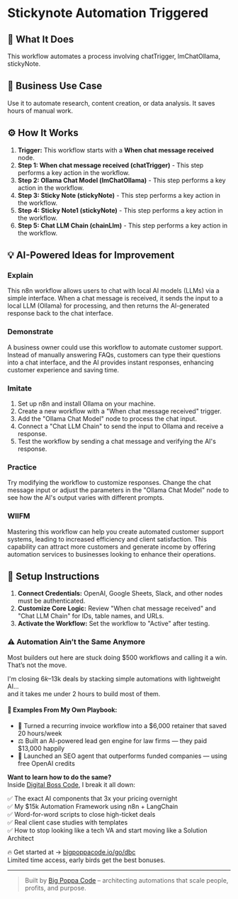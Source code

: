 # Stickynote Automation Triggered

## 🚀 What It Does
This workflow automates a process involving chatTrigger, lmChatOllama, stickyNote.

## 💼 Business Use Case
Use it to automate research, content creation, or data analysis. It saves hours of manual work.

## ⚙️ How It Works
1.  **Trigger:** This workflow starts with a **When chat message received** node.
2. **Step 1: When chat message received (chatTrigger)** - This step performs a key action in the workflow.
3. **Step 2: Ollama Chat Model (lmChatOllama)** - This step performs a key action in the workflow.
4. **Step 3: Sticky Note (stickyNote)** - This step performs a key action in the workflow.
5. **Step 4: Sticky Note1 (stickyNote)** - This step performs a key action in the workflow.
6. **Step 5: Chat LLM Chain (chainLlm)** - This step performs a key action in the workflow.

## 💡 AI-Powered Ideas for Improvement
### Explain
This n8n workflow allows users to chat with local AI models (LLMs) via a simple interface. When a chat message is received, it sends the input to a local LLM (Ollama) for processing, and then returns the AI-generated response back to the chat interface.

### Demonstrate
A business owner could use this workflow to automate customer support. Instead of manually answering FAQs, customers can type their questions into a chat interface, and the AI provides instant responses, enhancing customer experience and saving time.

### Imitate
1. Set up n8n and install Ollama on your machine.
2. Create a new workflow with a "When chat message received" trigger.
3. Add the "Ollama Chat Model" node to process the chat input.
4. Connect a "Chat LLM Chain" to send the input to Ollama and receive a response.
5. Test the workflow by sending a chat message and verifying the AI's response.

### Practice
Try modifying the workflow to customize responses. Change the chat message input or adjust the parameters in the "Ollama Chat Model" node to see how the AI's output varies with different prompts.

### WIIFM
Mastering this workflow can help you create automated customer support systems, leading to increased efficiency and client satisfaction. This capability can attract more customers and generate income by offering automation services to businesses looking to enhance their operations.

## 🔧 Setup Instructions
1. **Connect Credentials:** OpenAI, Google Sheets, Slack, and other nodes must be authenticated.
2. **Customize Core Logic:** Review "When chat message received" and "Chat LLM Chain" for IDs, table names, and URLs.
3. **Activate the Workflow:** Set the workflow to "Active" after testing.

### ⚠️ Automation Ain’t the Same Anymore

Most builders out here are stuck doing $500 workflows and calling it a win.  
That’s not the move.  

I'm closing $6k–$13k deals by stacking simple automations with lightweight AI...  
and it takes me under 2 hours to build most of them.

#### 🧠 Examples From My Own Playbook:
- 🔁 Turned a recurring invoice workflow into a $6,000 retainer that saved 20 hours/week  
- ⚖️ Built an AI-powered lead gen engine for law firms — they paid $13,000 happily  
- 🚀 Launched an SEO agent that outperforms funded companies — using free OpenAI credits  

**Want to learn how to do the same?**  
Inside [Digital Boss Code](https://bigpoppacode.io/go/dbc), I break it all down:

✅ The exact AI components that 3x your pricing overnight  
✅ My $15k Automation Framework using n8n + LangChain  
✅ Word-for-word scripts to close high-ticket deals  
✅ Real client case studies with templates  
✅ How to stop looking like a tech VA and start moving like a Solution Architect  

🔥 Get started at → [bigpoppacode.io/go/dbc](https://bigpoppacode.io/go/dbc)  
Limited time access, early birds get the best bonuses.

---
> Built by [Big Poppa Code](https://bigpoppacode.io) – architecting automations that scale people, profits, and purpose.
